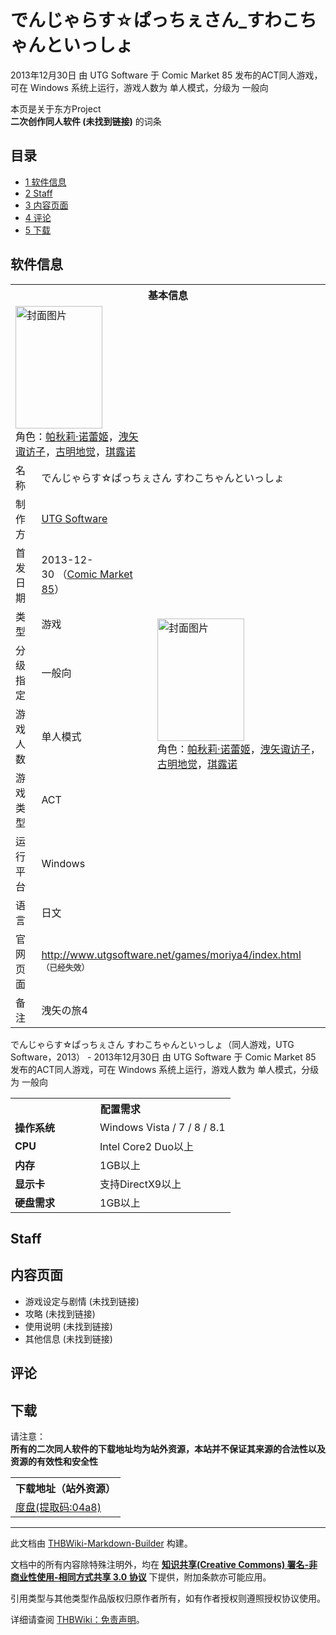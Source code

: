 # でんじゃらす☆ぱっちぇさん_すわこちゃんといっしょ

<!-- source html: G:\repos\THBWiki-Markdown-Builder\THBWikiMarkdown\Temp\main\1\1a\ns0%3A%E3%81%A7%E3%82%93%E3%81%98%E3%82%83%E3%82%89%E3%81%99%E2%98%86%E3%81%B1%E3%81%A3%E3%81%A1%E3%81%87%E3%81%95%E3%82%93_%E3%81%99%E3%82%8F%E3%81%93%E3%81%A1%E3%82%83%E3%82%93%E3%81%A8%E3%81%84%E3%81%A3%E3%81%97%E3%82%87.html -->

2013年12月30日 由 UTG Software 于 Comic Market 85 发布的ACT同人游戏，可在 Windows 系统上运行，游戏人数为 单人模式，分级为 一般向

本页是关于东方Project  
 **二次创作同人软件 (未找到链接)** 的词条

## 目录

- [1 软件信息](#软件信息)
- [2 Staff](#Staff)
- [3 内容页面](#内容页面)
- [4 评论](#评论)
- [5 下载](#下载)





## 软件信息

<table><tbody><tr><th colspan="3">基本信息</th></tr><tr><td class="cover-artwork-mobile" colspan="2"><a href="./文件-でんじゃらす☆ぱっちぇさん_すわこちゃんといっしょ封面.jpg.md" class="image" title="封面图片"><img alt="封面图片" src="https://upload.thwiki.cc/thumb/5/59/%E3%81%A7%E3%82%93%E3%81%98%E3%82%83%E3%82%89%E3%81%99%E2%98%86%E3%81%B1%E3%81%A3%E3%81%A1%E3%81%87%E3%81%95%E3%82%93_%E3%81%99%E3%82%8F%E3%81%93%E3%81%A1%E3%82%83%E3%82%93%E3%81%A8%E3%81%84%E3%81%A3%E3%81%97%E3%82%87%E5%B0%81%E9%9D%A2.jpg/139px-%E3%81%A7%E3%82%93%E3%81%98%E3%82%83%E3%82%89%E3%81%99%E2%98%86%E3%81%B1%E3%81%A3%E3%81%A1%E3%81%87%E3%81%95%E3%82%93_%E3%81%99%E3%82%8F%E3%81%93%E3%81%A1%E3%82%83%E3%82%93%E3%81%A8%E3%81%84%E3%81%A3%E3%81%97%E3%82%87%E5%B0%81%E9%9D%A2.jpg" decoding="async" loading="lazy" width="139" height="196" srcset="https://upload.thwiki.cc/thumb/5/59/%E3%81%A7%E3%82%93%E3%81%98%E3%82%83%E3%82%89%E3%81%99%E2%98%86%E3%81%B1%E3%81%A3%E3%81%A1%E3%81%87%E3%81%95%E3%82%93_%E3%81%99%E3%82%8F%E3%81%93%E3%81%A1%E3%82%83%E3%82%93%E3%81%A8%E3%81%84%E3%81%A3%E3%81%97%E3%82%87%E5%B0%81%E9%9D%A2.jpg/209px-%E3%81%A7%E3%82%93%E3%81%98%E3%82%83%E3%82%89%E3%81%99%E2%98%86%E3%81%B1%E3%81%A3%E3%81%A1%E3%81%87%E3%81%95%E3%82%93_%E3%81%99%E3%82%8F%E3%81%93%E3%81%A1%E3%82%83%E3%82%93%E3%81%A8%E3%81%84%E3%81%A3%E3%81%97%E3%82%87%E5%B0%81%E9%9D%A2.jpg 1.5x, https://upload.thwiki.cc/5/59/%E3%81%A7%E3%82%93%E3%81%98%E3%82%83%E3%82%89%E3%81%99%E2%98%86%E3%81%B1%E3%81%A3%E3%81%A1%E3%81%87%E3%81%95%E3%82%93_%E3%81%99%E3%82%8F%E3%81%93%E3%81%A1%E3%82%83%E3%82%93%E3%81%A8%E3%81%84%E3%81%A3%E3%81%97%E3%82%87%E5%B0%81%E9%9D%A2.jpg 2x" data-file-width="273" data-file-height="384"></a><div class="cover-char">角色：<a href="./帕秋莉·诺蕾姬.md" title="帕秋莉·诺蕾姬">帕秋莉·诺蕾姬</a>，<a href="./洩矢诹访子.md" title="洩矢诹访子">洩矢诹访子</a>，<a href="./古明地觉.md" title="古明地觉">古明地觉</a>，<a href="./琪露诺.md" title="琪露诺">琪露诺</a></div></td>
</tr><tr><td class="label">名称</td><td colspan="2"> でんじゃらす☆ぱっちぇさん すわこちゃんといっしょ </td></tr><tr><td class="label">制作方</td><td><a href="./UTG_Software.md" title="UTG Software">UTG Software</a></td><td class="cover-artwork" rowspan="7" style="min-width:196px;"><a href="./文件-でんじゃらす☆ぱっちぇさん_すわこちゃんといっしょ封面.jpg.md" class="image" title="封面图片"><img alt="封面图片" src="https://upload.thwiki.cc/thumb/5/59/%E3%81%A7%E3%82%93%E3%81%98%E3%82%83%E3%82%89%E3%81%99%E2%98%86%E3%81%B1%E3%81%A3%E3%81%A1%E3%81%87%E3%81%95%E3%82%93_%E3%81%99%E3%82%8F%E3%81%93%E3%81%A1%E3%82%83%E3%82%93%E3%81%A8%E3%81%84%E3%81%A3%E3%81%97%E3%82%87%E5%B0%81%E9%9D%A2.jpg/139px-%E3%81%A7%E3%82%93%E3%81%98%E3%82%83%E3%82%89%E3%81%99%E2%98%86%E3%81%B1%E3%81%A3%E3%81%A1%E3%81%87%E3%81%95%E3%82%93_%E3%81%99%E3%82%8F%E3%81%93%E3%81%A1%E3%82%83%E3%82%93%E3%81%A8%E3%81%84%E3%81%A3%E3%81%97%E3%82%87%E5%B0%81%E9%9D%A2.jpg" decoding="async" loading="lazy" width="139" height="196" srcset="https://upload.thwiki.cc/thumb/5/59/%E3%81%A7%E3%82%93%E3%81%98%E3%82%83%E3%82%89%E3%81%99%E2%98%86%E3%81%B1%E3%81%A3%E3%81%A1%E3%81%87%E3%81%95%E3%82%93_%E3%81%99%E3%82%8F%E3%81%93%E3%81%A1%E3%82%83%E3%82%93%E3%81%A8%E3%81%84%E3%81%A3%E3%81%97%E3%82%87%E5%B0%81%E9%9D%A2.jpg/209px-%E3%81%A7%E3%82%93%E3%81%98%E3%82%83%E3%82%89%E3%81%99%E2%98%86%E3%81%B1%E3%81%A3%E3%81%A1%E3%81%87%E3%81%95%E3%82%93_%E3%81%99%E3%82%8F%E3%81%93%E3%81%A1%E3%82%83%E3%82%93%E3%81%A8%E3%81%84%E3%81%A3%E3%81%97%E3%82%87%E5%B0%81%E9%9D%A2.jpg 1.5x, https://upload.thwiki.cc/5/59/%E3%81%A7%E3%82%93%E3%81%98%E3%82%83%E3%82%89%E3%81%99%E2%98%86%E3%81%B1%E3%81%A3%E3%81%A1%E3%81%87%E3%81%95%E3%82%93_%E3%81%99%E3%82%8F%E3%81%93%E3%81%A1%E3%82%83%E3%82%93%E3%81%A8%E3%81%84%E3%81%A3%E3%81%97%E3%82%87%E5%B0%81%E9%9D%A2.jpg 2x" data-file-width="273" data-file-height="384"></a><div class="cover-char">角色：<a href="./帕秋莉·诺蕾姬.md" title="帕秋莉·诺蕾姬">帕秋莉·诺蕾姬</a>，<a href="./洩矢诹访子.md" title="洩矢诹访子">洩矢诹访子</a>，<a href="./古明地觉.md" title="古明地觉">古明地觉</a>，<a href="./琪露诺.md" title="琪露诺">琪露诺</a></div></td>
</tr><tr><td class="label">首发日期</td><td>2013-12-30&#160;（<a href="/展会作品列表?e=Comic+Market%2385">Comic Market 85</a>）</td></tr><tr><td class="label">类型</td><td>游戏</td></tr><tr><td class="label">分级指定</td><td>一般向</td></tr><tr><td class="label">游戏人数</td><td>单人模式</td></tr><tr><td class="label">游戏类型</td><td>ACT</td></tr><tr><td class="label">运行平台</td><td>Windows</td></tr><tr><td class="label">语言</td><td>日文</td></tr>
<tr><td class="label">官网页面</td><td colspan="2"><a rel="nofollow" class="external free" href="http://www.utgsoftware.net/games/moriya4/index.html">http://www.utgsoftware.net/games/moriya4/index.html</a><br><span style="font-family: sans-serif; cursor: default; color:#555; font-size: 0.8em; bottom: 0.1em; font-weight: bold;" title="连接到已经失效网页">（已经失效）</span></td></tr><tr><td class="label">备注</td><td colspan="2">洩矢の旅4</td></tr></tbody></table>

でんじゃらす☆ぱっちぇさん すわこちゃんといっしょ（同人游戏，UTG Software，2013） - 2013年12月30日 由 UTG Software 于 Comic Market 85 发布的ACT同人游戏，可在 Windows 系统上运行，游戏人数为 单人模式，分级为 一般向
  
  

  


<table>
<tbody><tr><th colspan="2">配置需求</th></tr>
<tr><td style="width:120px;padding-left:7px;"><b>操作系统</b></td><td>Windows Vista / 7 / 8 / 8.1</td></tr><tr><td style="width:120px;padding-left:7px;"><b>CPU</b></td><td>Intel Core2 Duo以上</td></tr><tr><td style="width:120px;padding-left:7px;"><b>内存</b></td><td>1GB以上</td></tr><tr><td style="width:120px;padding-left:7px;"><b>显示卡</b></td><td>支持DirectX9以上</td></tr><tr><td style="width:120px;padding-left:7px;"><b>硬盘需求</b></td><td>1GB以上</td></tr>
</tbody></table>



## Staff

## 内容页面
- 游戏设定与剧情 (未找到链接)
- 攻略 (未找到链接)
- 使用说明 (未找到链接)
- 其他信息 (未找到链接)


## 评论

## 下载
  
请注意：  
 **所有的二次同人软件的下载地址均为站外资源，本站并不保证其来源的合法性以及资源的有效性和安全性** 
  


<table>

<tbody><tr>
<th>下载地址（站外资源）
</th></tr>
<tr>
<td><a rel="nofollow" class="external text" href="https://pan.baidu.com/s/1S-cPnLyzWyexq5t0Zr9nrQ">度盘(提取码:04a8)</a>
</td></tr></tbody></table>


  
  

  





---

此文档由 [THBWiki-Markdown-Builder](https://github.com/Delsin-Yu/THBWiki-Markdown-Builder) 构建。

文档中的所有内容除特殊注明外，均在 [**知识共享(Creative Commons) 署名-非商业性使用-相同方式共享 3.0 协议**](https://creativecommons.org/licenses/by-sa/3.0/deed.zh-hans) 下提供，附加条款亦可能应用。

引用类型与其他类型作品版权归原作者所有，如有作者授权则遵照授权协议使用。

详细请查阅 [THBWiki：免责声明](https://thbwiki.cc/THBWiki:%E5%85%8D%E8%B4%A3%E5%A3%B0%E6%98%8E)。

